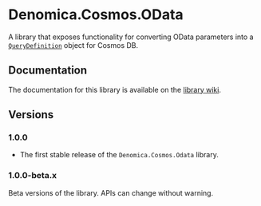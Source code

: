 ﻿# Denomica.Cosmos.OData

A library that exposes functionality for converting OData parameters into a [`QueryDefinition`](https://docs.microsoft.com/dotnet/api/microsoft.azure.cosmos.querydefinition) object for Cosmos DB.

## Documentation

The documentation for this library is available on the [library wiki](https://github.com/Denomica/Denomica.Cosmos/wiki).

## Versions

### 1.0.0

- The first stable release of the `Denomica.Cosmos.Odata` library.

### 1.0.0-beta.x

Beta versions of the library. APIs can change without warning.